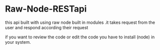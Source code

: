 # Raw-Node-RESTapi
this api built with  using raw node built in modules .it takes request from the  user and respond according their request

if you want to review the code or edit the code you have to install (node) in your system.

